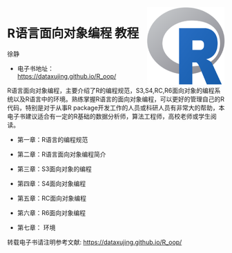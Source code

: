

<img src="img/logo.svg" align="right" alt="logo" height="180" width="180" />

# R语言面向对象编程 教程

徐静

+ 电子书地址：<https://dataxujing.github.io/R_oop/>


R语言面向对象编程，主要介绍了R的编程规范，S3,S4,RC,R6面向对象的编程系统以及R语言中的环境。熟练掌握R语言的面向对象编程，可以更好的管理自己的R代码，特别是对于从事R package开发工作的人员或科研人员有非常大的帮助，本电子书建议适合有一定的R基础的数据分析师，算法工程师，高校老师或学生阅读。

+ 第一章：R语言的编程规范

+ 第二章：R语言面向对象编程简介

+ 第三章：S3面向对象的编程

+ 第四章：S4面向对象编程

+ 第五章：RC面向对象编程

+ 第六章：R6面向对象编程

+ 第七章： 环境

转载电子书请注明参考文献: <https://dataxujing.github.io/R_oop/>